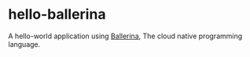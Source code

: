# hello-ballerina

A hello-world application using [Ballerina](https://ballerina.io/), The cloud native programming language.
